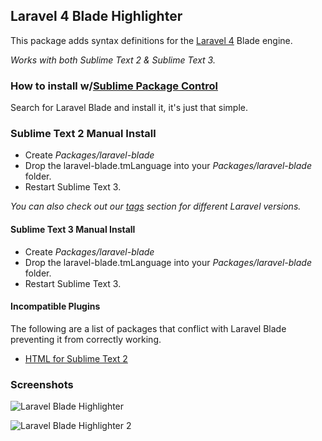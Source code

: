 ## Laravel 4 Blade Highlighter

This package adds syntax definitions for the [Laravel 4](http://www.laravel.com) Blade engine.

*Works with both Sublime Text 2 & Sublime Text 3.*

### How to install w/[Sublime Package Control](http://wbond.net/sublime_packages/package_control)

Search for Laravel Blade and install it, it's just that simple.

### Sublime Text 2 Manual Install

* Create *Packages/laravel-blade*
* Drop the laravel-blade.tmLanguage into your *Packages/laravel-blade* folder.
* Restart Sublime Text 3.

*You can also check out our [tags](https://github.com/Medalink/laravel-blade/tags) section for different Laravel versions.*

#### Sublime Text 3 Manual Install

* Create *Packages/laravel-blade*
* Drop the laravel-blade.tmLanguage into your *Packages/laravel-blade* folder.
* Restart Sublime Text 3.

#### Incompatible Plugins

The following are a list of packages that conflict with Laravel Blade preventing it from correctly working.

* [HTML for Sublime Text 2](https://github.com/mrmartineau/HTML5)

### Screenshots

![Laravel Blade Highlighter](http://tge-studio.com/blade/laravel-blade-highlighter.png "Laravel Blade Highlighter")

![Laravel Blade Highlighter 2](http://tge-studio.com/blade/laravel-blade-highlighter-more.png "Laravel Blade Highlighter 2")

